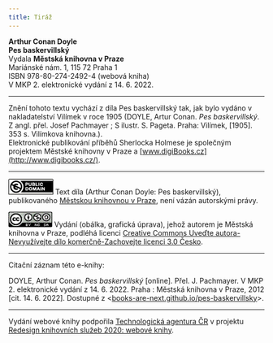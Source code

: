 ```yaml
---
title: Tiráž
---
```


**Arthur Conan Doyle**  
**Pes baskervillský**  
Vydala **Městská knihovna v Praze**  
Mariánské nám. 1, 115 72 Praha 1  
ISBN 978-80-274-2492-4 (webová kniha)  
V MKP 2. elektronické vydání z 14. 6. 2022.

***

Znění tohoto textu vychází z díla Pes baskervillský tak, jak bylo vydáno v nakladatelství Vilímek v roce 1905 (DOYLE, Artur Conan. _Pes baskervillský_. Z angl. přel. Josef Pachmayer ; S ilustr. S. Pageta. Praha: Vilímek, \[1905\]. 353 s. Vilímkova knihovna.).  
Elektronické publikování příběhů Sherlocka Holmese je společným projektem Městské knihovny v Praze a [www.digiBooks.cz](http://www.digibooks.cz/).

***

[![Public Domain](./resources/image003.gif)](http://creativecommons.org/publicdomain/mark/1.0/)
Text díla (Arthur Conan Doyle: Pes baskervillský), publikovaného [Městskou knihovnou v Praze](http://www.mlp.cz/), není vázán autorskými právy.

[![Licence Creative Commons](./resources/image004.gif)](http://creativecommons.org/licenses/by-nc-sa/3.0/cz/)
Vydání (obálka, grafická úprava), jehož autorem je Městská knihovna v Praze, podléhá licenci [Creative Commons Uveďte autora-Nevyužívejte dílo komerčně-Zachovejte licenci 3.0 Česko](http://creativecommons.org/licenses/by-nc-sa/3.0/cz/).

***

Citační záznam této e-knihy:

DOYLE, Arthur Conan. _Pes baskervillský_ \[online\]. Přel. J. Pachmayer. V MKP 2. elektronické vydání z 14. 6. 2022. Praha : Městská knihovna v Praze, 2012 \[cit. 14. 6. 2022]. Dostupné z <[books-are-next.github.io/pes-baskervillsky](https://books-are-next.github.io/pes-baskervillsky/)>.

***

Vydání webové knihy podpořila [Technologická agentura ČR](https://www.tacr.cz/) v projektu [Redesign knihovních služeb 2020: webové knihy](https://starfos.tacr.cz/cs/project/TL04000391).